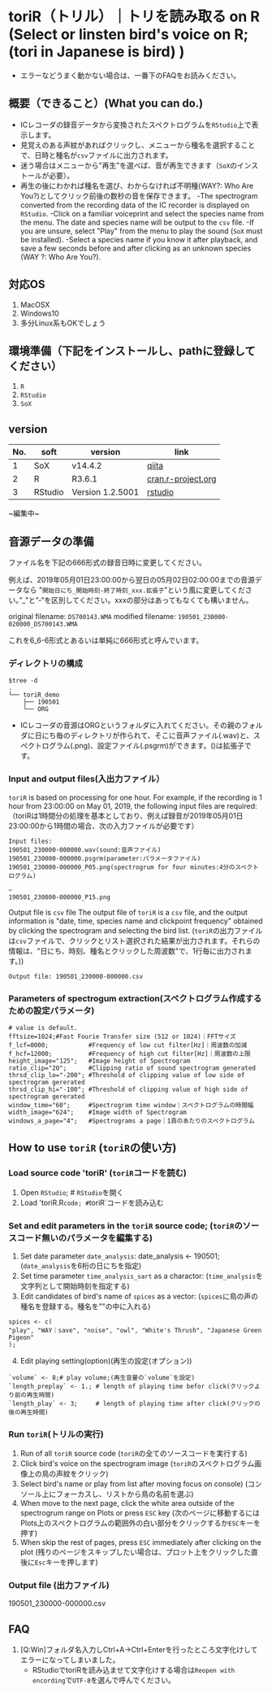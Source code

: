 # toriR（トリル）｜トリを読み取る on R (Select or linsten bird's voice on R;  (tori in Japanese is bird) )
- エラーなどうまく動かない場合は、一番下のFAQをお読みください。
## 概要（できること）(What you can do.)
- ICレコーダの録音データから変換されたスペクトログラムを`RStudio`上で表示します。
- 見覚えのある声紋があればクリックし、メニューから種名を選択することで、日時と種名が`csv`ファイルに出力されます。
- 迷う場合はメニューから"再生"を選べば、音が再生できます（`SoX`のインストールが必要）。
- 再生の後にわかれば種名を選び、わからなければ不明種(WAY?: Who Are You?)としてクリック前後の数秒の音を保存できます。
-The spectrogram converted from the recording data of the IC recorder is displayed on `RStudio`.
-Click on a familiar voiceprint and select the species name from the menu. The date and species name will be output to the `csv` file.
-If you are unsure, select "Play" from the menu to play the sound (`SoX` must be installed).
-Select a species name if you know it after playback, and save a few seconds before and after clicking as an unknown species (WAY ?: Who Are You?).

## 対応OS
1. MacOSX
2. Windows10
3. 多分Linux系もOKでしょう

## 環境準備（下記をインストールし、pathに登録してください）
1. `R`
2. `RStudio`
3. `SoX`

## version
| No.  | soft    | version          | link                                                         |
| ---- | ------- | ---------------- | ------------------------------------------------------------ |
| 1    | SoX     | v14.4.2          | [qiita](https://qiita.com/teteyateiya/items/e4dc27e384d947b9946d) |
| 2    | R       | R3.6.1           | [cran.r-project.org](https://cran.r-project.org/)            |
| 3    | RStudio | Version 1.2.5001 | [rstudio](https://www.rstudio.com/)                          |

~編集中~

## 音源データの準備
ファイル名を下記の666形式の録音日時に変更してください。

例えば、2019年05月01日23:00:00から翌日の05月02日02:00:00までの音源データなら
"`開始日にち_開始時刻-終了時刻_xxx.拡張子`”という風に変更してください。”_”と”-“を区別してください。xxxの部分はあってもなくても構いません。

original filename: `DS700143.WMA`
modified filename: `190501_230000-020000_DS700143.WMA`

これを6_6-6形式とあるいは単純に666形式と呼んでいます。
### ディレクトリの構成
```{bash}
$tree -d
.
└── toriR_demo
    ├── 190501
    └── ORG
```    
- ICレコーダの音源はORGというフォルダに入れてください。その親のフォルダに日にち毎のディレクトリが作られて、そこに音声ファイル(.wav)と、スペクトログラム(.png)、設定ファイル(.psgrm)ができます。()は拡張子です。

### Input and output files(入出力ファイル）
`toriR` is based on processing for one hour. For example, if the recording is 1 hour from 23:00:00 on May 01, 2019, the following input files are required:
（toriRは1時間分の処理を基本としており、例えば録音が2019年05月01日23:00:00から1時間の場合、次の入力ファイルが必要です）
```{bash}
Input files:
190501_230000-000000.wav(sound:音声ファイル)
190501_230000-000000.psgrm(parameter:パラメータファイル)
190501_230000-000000_P05.png(spectrogrum for four minutes:4分のスペクトログラム)

~
190501_230000-000000_P15.png
```
Output file is `csv` file
The output file of `toriR` is a `csv` file, and the output information is "date, time, species name and clickpoint frequency" obtained by clicking the spectrogram and selecting the bird list.
(`toriR`の出力ファイルは`csv`ファイルで、クリックとリスト選択された結果が出力されます。それらの情報は、"日にち、時刻、種名とクリックした周波数"で、1行毎に出力されます。))
```{bash}
Output file: 190501_230000-000000.csv
```

### Parameters of spectrogum extraction(スペクトログラム作成するための設定パラメータ)
```{bash}
# value is default.
fftsize=1024;#Fast Fourie Transfer size (512 or 1024)｜FFTサイズ
f_lcf=0000;           #Frequency of low cut filter[Hz]｜周波数の加減
f_hcf=12000;          #Frequency of high cut filter[Hz]｜周波数の上限
height_image="125";   #Image height of Spectrogram
ratio_clip="20";      #Clipping ratio of sound spectrogram generated
thrsd_clip_lo="-200"; #Threshold of clipping value of low side of spectrogram gererated
thrsd_clip_hi="-100"; #Threshold of clipping value of high side of spectrogram gererated
window_time="60";     #Spectrogram time window｜スペクトログラムの時間幅
width_image="624";    #Image width of Spectrogram
windows_a_page="4";   #Spectrograms a page｜1頁のあたりのスペクトログラム
```

## How to use `toriR` (`toriR`の使い方)
### Load source code 'toriR' (`toriR`コードを読む)
1. Open `RStudio`;      # `RStudio`を開く
2. Load 'toriR.R` code; # `toriR`コードを読み込む

### Set and edit parameters in the `toriR` source code; (`toriR`のソースコード無いのパラメータを編集する)
1. Set date parameter `date_analysis`: date_analysis <- 190501;(`date_analysis`を6桁の日にちを指定)
2. Set time parameter `time_analysis_sart` as a charactor: (`time_analysis`を文字列として開始時刻を指定する)
3. Edit candidates of bird's name of `spices` as a vector: (`spices`に鳥の声の種名を登録する。種名を""の中に入れる)
```{R}
spices <- c(
"play", "WAY｜save", "noise", "owl", "White's Thrush", "Japanese Green Pigeon"
);
```
4. Edit playing setting(option)(再生の設定(オプション))
```{R}
`volume` <- 8;# play volume;(再生音量の`volume`を設定)
`length_preplay` <- 1.; # length of playing time befor click(クリックより前の再生時間)
`length_play` <- 3;     # length of playing time after click(クリックの後の再生時間)
```

### Run `toriR`(トリルの実行)

1. Run of all `toriR` source code
   (`toriR`の全てのソースコードを実行する)
2. Click bird's voice on the spectrogram image
   (`toriR`のスペクトログラム画像上の鳥の声紋をクリック)
3. Select bird's name or play from list after moving focus on console)
   (コンソール上にフォーカスし、リストから鳥の名前を選ぶ)
4. When move to the next page, click the white area outside of the spectrogrum range on Plots or press `ESC` key
   (次のページに移動するにはPlots上のスペクトログラムの範囲外の白い部分をクリックするか`ESC`キーを押す)
5. When skip the rest of pages, press `ESC` immediately after clicking on the plot
   (残りのページをスキップしたい場合は、プロット上をクリックした直後に`Esc`キーを押します)


### Output file (出力ファイル)
190501_230000-000000.csv


## FAQ
1. [Q:Win]フォルダ名入力しCtrl+A→Ctrl+Enterを行ったところ文字化けしてエラーになってしまいました。
    - RStudioでtoriRを読み込ませて文字化けする場合は`Reopen with encording`で`UTF-8`を選んで呼んでください。
